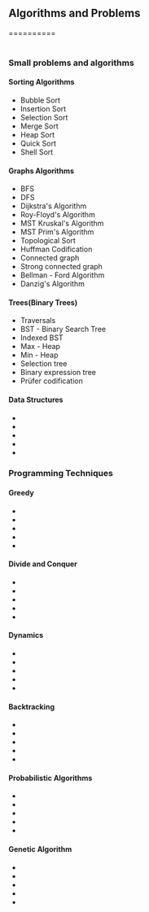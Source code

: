 <h2>Algorithms and Problems</h2>
==========<br><br>

<h3>Small problems and algorithms</h3>
<h4>Sorting Algorithms</h4>

<ul>
<li>Bubble Sort</li>
<li>Insertion Sort</li>
<li>Selection Sort</li>
<li>Merge Sort</li>
<li>Heap Sort</li>
<li>Quick Sort</li>
<li>Shell Sort</li>
</ul>

<h4>Graphs Algorithms</h4>

<ul>
<li>BFS</li>
<li>DFS</li>
<li>Dijkstra's Algorithm</li>
<li>Roy-Floyd's Algorithm</li>
<li>MST Kruskal's Algorithm</li>
<li>MST Prim's Algorithm</li>
<li>Topological Sort</li>
<li>Huffman Codification</li>
<li>Connected graph</li>
<li>Strong connected graph</li>
<li>Bellman - Ford Algorithm</li>
<li>Danzig's Algorithm</li>
</ul>

<h4>Trees(Binary Trees)</h4>

<ul>
<li>Traversals</li>
<li>BST - Binary Search Tree</li>
<li>Indexed BST</li>
<li>Max - Heap</li>
<li>Min - Heap</li>
<li>Selection tree</li>
<li>Binary expression tree</li>
<li>Prüfer codification</li>
</ul>

<h4>Data Structures</h4>

<ul>
<li>  </li>
<li>  </li>
<li>  </li>
<li>  </li>
<li>  </li>
</ul>

<h3>Programming Techniques</h3>

<h4>Greedy</h4>

<ul>
<li>  </li>
<li>  </li>
<li>  </li>
<li>  </li>
<li>  </li>
</ul>

<h4>Divide and Conquer</h4>

<ul>
<li>  </li>
<li>  </li>
<li>  </li>
<li>  </li>
<li>  </li>
</ul>

<h4>Dynamics</h4>

<ul>
<li>  </li>
<li>  </li>
<li>  </li>
<li>  </li>
<li>  </li>
</ul>
<h4>Backtracking</h4>
<ul>
<li>  </li>
<li>  </li>
<li>  </li>
<li>  </li>
<li>  </li>
</ul>
<h4>Probabilistic Algorithms</h4>
<ul>
<li>  </li>
<li>  </li>
<li>  </li>
<li>  </li>
<li>  </li>
</ul>

<h4>Genetic Algorithm</h4>

<ul>
<li>  </li>
<li>  </li>
<li>  </li>
<li>  </li>
<li>  </li>
</ul>

